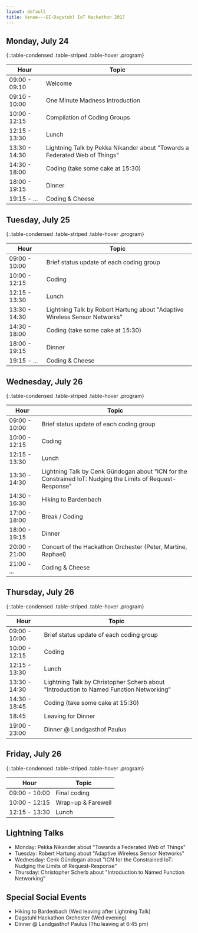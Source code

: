 ```yaml
---
layout: default
title: Venue---GI-Dagstuhl IoT Hackathon 2017
---
```


## Monday, July 24

{:.table-condensed .table-striped .table-hover .program}

| Hour | Topic |
|---|---|
09:00 - 09:10 | Welcome
09:10 - 10:00 | One Minute Madness Introduction
10:00 - 12:15 | Compilation of Coding Groups
12:15 - 13:30 | Lunch
13:30 - 14:30 | Lightning Talk by Pekka Nikander about "Towards a Federated Web of Things"
14:30 - 18:00 | Coding (take some cake at 15:30)
18:00 - 19:15 | Dinner
19:15 - ...   | Coding & Cheese

## Tuesday, July 25

{:.table-condensed .table-striped .table-hover .program}

| Hour | Topic |
|---|---|
09:00 - 10:00 | Brief status update of each coding group
10:00 - 12:15 | Coding
12:15 - 13:30 | Lunch
13:30 - 14:30 | Lightning Talk by Robert Hartung about "Adaptive Wireless Sensor Networks"
14:30 - 18:00 | Coding (take some cake at 15:30)
18:00 - 19:15 | Dinner
19:15 - ...   | Coding & Cheese

## Wednesday, July 26

{:.table-condensed .table-striped .table-hover .program}

| Hour | Topic |
|---|---|
09:00 - 10:00 | Brief status update of each coding group
10:00 - 12:15 | Coding
12:15 - 13:30 | Lunch
13:30 - 14:30 | Lightning Talk by Cenk G&uuml;ndogan about "ICN for the Constrained IoT: Nudging the Limits of Request-Response"
14:30 - 16:30 | Hiking to Bardenbach
17:00 - 18:00 | Break / Coding
18:00 - 19:15 | Dinner
20:00 - 21:00 | Concert of the Hackathon Orchester (Peter, Martine, Raphael)
21:00 - ...   | Coding & Cheese

## Thursday, July 26

{:.table-condensed .table-striped .table-hover .program}

| Hour | Topic |
|---|---|
09:00 - 10:00 | Brief status update of each coding group
10:00 - 12:15 | Coding
12:15 - 13:30 | Lunch
13:30 - 14:30 | Lightning Talk by Christopher Scherb about "Introduction to Named Function Networking"
14:30 - 18:45 | Coding (take some cake at 15:30)
18:45         | Leaving for Dinner
19:00 - 23:00 | Dinner @ Landgasthof Paulus

## Friday, July 26

{:.table-condensed .table-striped .table-hover .program}

| Hour | Topic |
|---|---|
09:00 - 10:00 | Final coding
10:00 - 12:15 | Wrap-up & Farewell
12:15 - 13:30 | Lunch


## Lightning Talks

- Monday: Pekka Nikander about "Towards a Federated Web of Things"
- Tuesday: Robert Hartung about "Adaptive Wireless Sensor Networks"
- Wednesday: Cenk G&uuml;ndogan about "ICN for the Constrained IoT: Nudging the Limits of Request-Response"
- Thursday: Christopher Scherb about "Introduction to Named Function Networking"

## Special Social Events

- Hiking to Bardenbach (Wed leaving after Lightning Talk)
- Dagstuhl Hackathon Orchester (Wed evening)
- Dinner @ Landgasthof Paulus (Thu leaving at 6:45 pm)

